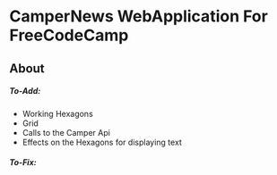# CamperNews WebApplication For FreeCodeCamp

## About

##### To-Add:
* Working Hexagons
* Grid
* Calls to the Camper Api
* Effects on the Hexagons for displaying text

##### To-Fix:
